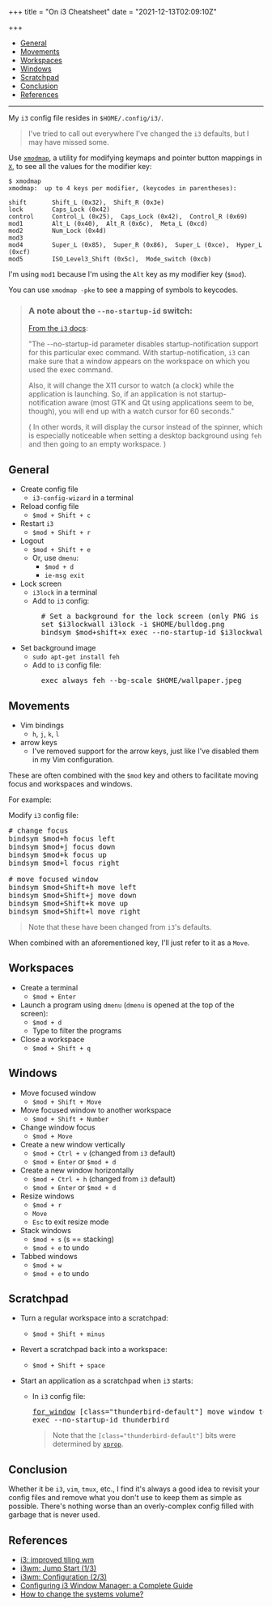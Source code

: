 +++
title = "On i3 Cheatsheet"
date = "2021-12-13T02:09:10Z"

+++

- [General](#general)
- [Movements](#movements)
- [Workspaces](#workspaces)
- [Windows](#windows)
- [Scratchpad](#scratchpad)
- [Conclusion](#conclusion)
- [References](#references)

---

My `i3` config file resides in `$HOME/.config/i3/`.

> I've tried to call out everywhere I've changed the `i3` defaults, but I may have missed some.

Use [`xmodmap`], a utility for modifying keymaps and pointer button mappings in [`X`], to see all the values for the modifier key:

```
$ xmodmap
xmodmap:  up to 4 keys per modifier, (keycodes in parentheses):

shift       Shift_L (0x32),  Shift_R (0x3e)
lock        Caps_Lock (0x42)
control     Control_L (0x25),  Caps_Lock (0x42),  Control_R (0x69)
mod1        Alt_L (0x40),  Alt_R (0x6c),  Meta_L (0xcd)
mod2        Num_Lock (0x4d)
mod3
mod4        Super_L (0x85),  Super_R (0x86),  Super_L (0xce),  Hyper_L (0xcf)
mod5        ISO_Level3_Shift (0x5c),  Mode_switch (0xcb)

```

I'm using `mod1` because I'm using the `Alt` key as my modifier key (`$mod`).

You can use `xmodmap -pke` to see a mapping of symbols to keycodes.

> ### A note about the `--no-startup-id` switch:
>
> [From the `i3` docs]:
>
> "The --no-startup-id parameter disables startup-notification support for this particular exec command. With startup-notification, `i3` can make sure that a window appears on the workspace on which you used the exec command.
>
> Also, it will change the X11 cursor to watch (a clock) while the application is launching. So, if an application is not startup-notification aware (most GTK and Qt using applications seem to be, though), you will end up with a watch cursor for 60 seconds."
>
> ( In other words, it will display the cursor instead of the spinner, which is especially noticeable when setting a desktop background using `feh` and then going to an empty workspace. )

## General

- Create config file
    + `i3-config-wizard` in a terminal
- Reload config file
    + `$mod + Shift + c`
- Restart `i3`
    + `$mod + Shift + r`
- Logout
    + `$mod + Shift + e`
    + Or, use `dmenu`:
        - `$mod + d`
        - `ie-msg exit`
- Lock screen
    + `i3lock` in a terminal
    + Add to `i3` config:
        <pre class="math">
        # Set a background for the lock screen (only PNG is supported).
        set $i3lockwall i3lock -i $HOME/bulldog.png
        bindsym $mod+shift+x exec --no-startup-id $i3lockwall</pre>
- Set background image
    + `sudo apt-get install feh`
    + Add to `i3` config file:
        <pre class="math">
        exec_always feh --bg-scale $HOME/wallpaper.jpeg</pre>

## Movements

- Vim bindings
    + `h`, `j`, `k`, `l`
- arrow keys
    + I've removed support for the arrow keys, just like I've disabled them in my Vim configuration.

These are often combined with the `$mod` key and others to facilitate moving focus and workspaces and windows.

For example:

Modify `i3` config file:

<pre class="math">
# change focus
bindsym $mod+h focus left
bindsym $mod+j focus down
bindsym $mod+k focus up
bindsym $mod+l focus right

# move focused window
bindsym $mod+Shift+h move left
bindsym $mod+Shift+j move down
bindsym $mod+Shift+k move up
bindsym $mod+Shift+l move right
</pre>

> Note that these have been changed from `i3`'s defaults.

When combined with an aforementioned key, I'll just refer to it as a `Move`.

## Workspaces

- Create a terminal
    + `$mod + Enter`
- Launch a program using `dmenu` (`dmenu` is opened at the top of the screen):
    + `$mod + d`
    + Type to filter the programs
- Close a workspace
    + `$mod + Shift + q`

## Windows

- Move focused window
    + `$mod + Shift + Move`
- Move focused window to another workspace
    + `$mod + Shift + Number`
- Change window focus
    + `$mod + Move`
- Create a new window vertically
    + `$mod + Ctrl + v` (changed from `i3` default)
    + `$mod + Enter` or `$mod + d`
- Create a new window horizontally
    + `$mod + Ctrl + h` (changed from `i3` default)
    + `$mod + Enter` or `$mod + d`
- Resize windows
    + `$mod + r`
    + `Move`
    + `Esc` to exit resize mode
- Stack windows
    + `$mod + s` (s == stacking)
    + `$mod + e` to undo
- Tabbed windows
    + `$mod + w`
    + `$mod + e` to undo

## Scratchpad

- Turn a regular workspace into a scratchpad:
    + `$mod + Shift + minus`

- Revert a scratchpad back into a workspace:
    + `$mod + Shift + space`

- Start an application as a scratchpad when `i3` starts:
    + In `i3` config file:

      <pre class="math">
      <a href="https://i3wm.org/docs/userguide.html#for_window">for_window</a> [class="thunderbird-default"] move window to scratchpad, scratchpad show
      exec --no-startup-id thunderbird</pre>

      > Note that the `[class="thunderbird-default"]` bits were determined by [`xprop`].

## Conclusion

Whether it be `i3`, `vim`, `tmux`, etc., I find it's always a good idea to revisit your config files and remove what you don't use to keep them as simple as possible.  There's nothing worse than an overly-complex config filled with garbage that is never used.

## References

- [i3: improved tiling wm](https://i3wm.org/)
- [i3wm: Jump Start (1/3)](https://www.youtube.com/watch?v=j1I63wGcvU4)
- [i3wm: Configuration (2/3)](https://www.youtube.com/watch?v=8-S0cWnLBKg)
- [Configuring i3 Window Manager: a Complete Guide](https://thevaluable.dev/i3-config-mouseless/)
- [How to change the systems volume?](https://faq.i3wm.org/question/125/how-to-change-the-systems-volume.1.html)

[`xmodmap`]: https://man.archlinux.org/man/xmodmap.1
[`X`]: https://en.wikipedia.org/wiki/X_Window_System
[From the `i3` docs]: https://i3wm.org/docs/userguide.html#exec
[`xprop`]: https://linux.die.net/man/1/xprop

